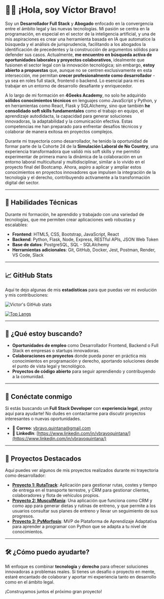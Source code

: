# 👨‍💻 ¡Hola, soy Víctor Bravo!

Soy un **Desarrollador Full Stack** y **Abogado** enfocado en la convergencia entre el ámbito legal y las nuevas tecnologías. Mi pasión se centra en la programación, en especial en el sector de la inteligencia artificial, y una de mis aspiraciones es crear una herramienta basada en IA que automatice la búsqueda y el análisis de jurisprudencia, facilitando a los abogados la identificación de precedentes y la construcción de argumentos sólidos para defender sus casos. Actualmente, **me encuentro en búsqueda activa de oportunidades laborales y proyectos colaborativos**, idealmente que fusionen el sector legal con la innovación tecnológica; sin embargo, **estoy abierto a propuestas** que, aunque no se centren exclusivamente en esta intersección, me permitan **crecer profesionalmente como desarrollador** - ya sea en roles full stack, frontend o backend. Lo esencial para mí es trabajar en un entorno de desarrollo desafiante y enriquecedor.

A lo largo de mi formación en **4Geeks Academy**, no solo he adquirido **sólidos conocimientos técnicos** en lenguajes como JavaScript y Python, y en herramientas como React, Flask y SQLAlchemy, sino que también **he consolidado soft skills fundamentales** como el trabajo en equipo, el aprendizaje autodidacta, la capacidad para generar soluciones innovadoras, la adaptabilidad y la comunicación efectiva. Estas competencias me han preparado para enfrentar desafíos técnicos y colaborar de manera exitosa en proyectos complejos.

Durante mi trayectoria como desarrollador, he tenido la oportunidad de formar parte de la Cohorte 24 de la **Simulación Laboral de No Country**, una experiencia transformadora que validó mis soft skills y me permitió experimentar de primera mano la dinámica de la colaboración en un entorno laboral multicultural y multidisciplinar, similar a lo vivido en el proyecto final del Bootcamp. Ahora, aspiro a aplicar y ampliar estos conocimientos en proyectos innovadores que impulsen la integración de la tecnología y el derecho, contribuyendo activamente a la transformación digital del sector.  


---

## 🚀 Habilidades Técnicas

Durante mi formación, he aprendido y trabajado con una variedad de tecnologías, que me permiten crear aplicaciones web robustas y escalables:

- **Frontend**: HTML5, CSS, Bootstrap, JavaScript, React
- **Backend**: Python, Flask, Node, Express, RESTful APIs, JSON Web Token
- **Base de datos**: PostgreSQL, SQL - SQLAlchemy
- **Herramientas adicionales**: Git, GitHub, Docker, Jest, Postman, Render, VS Code, Slack

---

## 📈 GitHub Stats

Aquí te dejo algunas de mis **estadísticas** para que puedas ver mi evolución y mis contribuciones:

![Victor's GitHub stats](https://github-readme-stats.vercel.app/api?username=AntaresFS&show_icons=true&hide_title=true&count_private=true&theme=radical)

[![Top Langs](https://github-readme-stats.vercel.app/api/top-langs/?username=AntaresFS&layout=compact&theme=radical)](https://github.com/anuraghazra/github-readme-stats)

---

## 🎯 ¿Qué estoy buscando?

- **Oportunidades de empleo** como Desarrollador Frontend, Backend o Full Stack en empresas o startups innovadoras.
- **Colaboraciones en proyectos** donde pueda poner en práctica mis conocimientos en programación y derecho, aportando soluciones desde el punto de vista legal y tecnológico.
- **Proyectos de código abierto** para seguir aprendiendo y contribuyendo a la comunidad.

---

## 🔗 Conéctate conmigo

Si estás buscando un **Full Stack Developer** con **experiencia legal**, ¡estoy aquí para ayudarte! No dudes en contactarme para discutir proyectos interesantes o nuevas oportunidades.

- 📧 **Correo**: [vbravo.quintana@gmail.com](mailto:vbravo.quintana@gmail.com)
- 💼 **LinkedIn**: [https://www.linkedin.com/in/vbravoquintana/](https://www.linkedin.com/in/vbravoquintana/)

---

## 📝 Proyectos Destacados

Aquí puedes ver algunos de mis proyectos realizados durante mi trayectoria como desarrollador:

- **[Proyecto 1: RutaTrack](https://github.com/AntaresFS/RutaTrack)**: Aplicación para gestionar rutas, costes y tiempo de entrega en el transporte terrestre, y CRM para gestionar clientes, colaboradores y flota de vehículos propios. 
- **[Proyecto 2: MusculManía](https://github.com/AntaresFS/Musculmania)**:  Una aplicación que funciona como CRM y como app para generar dietas y rutinas de entreno, y que permite a los usuarios consultar sus planes de entreno y llevar un seguimiento de sus progresos.
-  **[Proyecto 3: PyMorfosis](https://github.com/AntaresFS/c24-67-ft-webapp)**: MVP de Plataforma de Aprendizaje Adaptativa para aprender a programar con Python que se adapta a tu nivel de conocimientos.


---

## 🛠 ¿Cómo puedo ayudarte?

Mi enfoque es combinar **tecnología** y **derecho** para ofrecer soluciones innovadoras a problemas reales. Si tienes un desafío o proyecto en mente, estaré encantado de colaborar y aportar mi experiencia tanto en desarrollo como en el ámbito legal.

¡Construyamos juntos el próximo gran proyecto!


